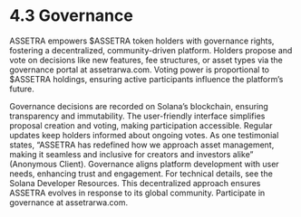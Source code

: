 # 4.3 Governance

ASSETRA empowers $ASSETRA token holders with governance rights, fostering a decentralized, community-driven platform. Holders propose and vote on decisions like new features, fee structures, or asset types via the governance portal at assetrarwa.com. Voting power is proportional to $ASSETRA holdings, ensuring active participants influence the platform’s future.

Governance decisions are recorded on Solana’s blockchain, ensuring transparency and immutability. The user-friendly interface simplifies proposal creation and voting, making participation accessible. Regular updates keep holders informed about ongoing votes. As one testimonial states, “ASSETRA has redefined how we approach asset management, making it seamless and inclusive for creators and investors alike” (Anonymous Client). Governance aligns platform development with user needs, enhancing trust and engagement. For technical details, see the Solana Developer Resources. This decentralized approach ensures ASSETRA evolves in response to its global community. Participate in governance at assetrarwa.com.
